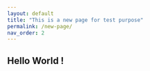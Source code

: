 ```yaml
---
layout: default
title: "This is a new page for test purpose"
permalink: /new-page/
nav_order: 2
---
```


## Hello World !
